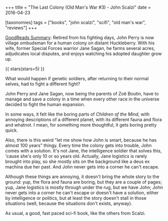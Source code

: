 +++
title = "The Last Colony (Old Man's War #3) - John Scalzi"
date = 2016-04-23

[taxonomies]
tags = ["books", "john scalzi", "scifi", "old man's war", "reviews"]
+++

[GoodReads Summary](https://www.goodreads.com/book/show/88071.The_Last_Colony):
Retired from his fighting days, John Perry is now village ombudsman for a
human colony on distant Huckleberry. With his wife, former Special Forces
warrior Jane Sagan, he farms several acres, adjudicates local disputes, and
enjoys watching his adopted daughter grow up.

<!-- more -->

{{ stars(stars=5) }}

What would happen if genetic soldiers, after returning to their normal selves,
had to fight a different fight?

John Perry and Jane Sagan, now being the parents of Zoë Boutin, have to manage
and save a colony in a time when every other race in the universe decided to
fight the human expansion.

In some ways, it felt like the boring parts of _Children of the Mind_, with
annoying descriptions of a different planet, with its different fauna and
flora and whatnot. I mean, for something more thoughtful, it gets boring
pretty quick.

Also, there is this weird "let me show how John is smart, because he has
almost 100 years" thingy. Every time the colony gets into trouble, John comes
with a solution. It's not Jane, the intelligence soldier that solves this,
'cause she's only 10 or so years old. Actually, Jane logistics is rarely
brought into play, so she mostly sits on the background like a deus ex machina
due her past. And John never gets into a corner he can't escape.

Although these things are annoying, it doesn't bring the whole story to the
ground: yup, the flora and fauna are boring, but they are a couple of pages;
yup, Jane logistics is mostly through under the rug, but we have John; John
never gets into a corner he can't escape or doesn't have a solution, either by
intelligence or politics, but at least the story doesn't stall in those
situations (well, because the situations don't exists, anyway).

As usual, a good, fast paced sci-fi book, like the others from Scalzi. 
